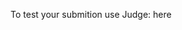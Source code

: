 <p>
To test your submition use Judge: 
<a href"https://judge.softuni.bg/Contests/Practice/Index/1642#0"> here</a>
</p>
